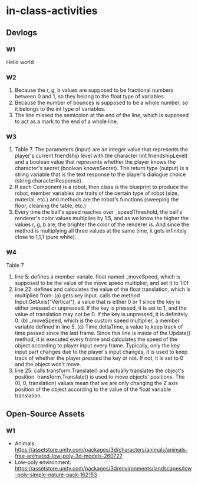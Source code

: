 # in-class-activities
## Devlogs
### W1
Hello world

### W2
1. Because the r, g, b values are supposed to be fractional numbers between 0 and 1, so they belong to the float type of variables.
2. Because the number of bounces is supposed to be a whole number, so it belongs to the int type of variables.
3. The line missed the semicolon at the end of the line, which is supposed to act as a mark to the end of a whole line.

### W3
1. Table 7. The parameters (input) are an integer value that represents the player's current friendship level with the character (int friendshipLevel) and a boolean value that represents whether the player knows the character's secret (boolean knowsSecret). The return type (output) is a string variable that is the text response to the player's dialogue choice (string characterResponse).
2. If each Component is a robot, then class is the blueprint to produce the robot, member variables are traits of the certain type of robot (size, material, etc.) and methods are the robot's functions (sweeping the floor, cleaning the table, etc.)
3. Every time the ball's speed reaches over _speedThreshold, the ball's renderer's color values multiplies by 1.5, and as we know the higher the values r, g, b are, the brighter the color of the renderer is. And since the method is multiplying all three values at the same time, it gets infinitely close to 1,1,1 (pure white).

### W4
Table 7
1. line 5: defines a member variale. float named _moveSpeed, which is supposed to be the value of the move speed multiplier, and set it to 1.0f
2. line 22: defines and calculates the value of the float translation, which is multiplied from: 
(a) gets key input. calls the method Input.GetAxis("Vertical"), a value that is either 0 or 1 since the key is either pressed or unpressed. If the key is pressed, it is set to 1, and the value of translation may not be 0. If the key is unpressed, it is definitely 0. 
(b) _moveSpeed, which is the custom speed multiplier, a member variable defined in line 5. 
(c) Time.deltaTime, a value to keep track of time passed since the last frame. Since this line is inside of the Update() method, it is executed every frame and calculates the speed of the object according to player input every frame. 
Typically, only the key input part changes due to the player's input changes, it is used to keep track of whether the player pressed the key or not. If not, it is set to 0 and the object won't move.
3. line 25: calls transform.Translate() and actually translates the object's position. transform.Translate() is used to move objects' positions. The (0, 0, translation) values mean that we are only changing the Z axis position of the object according to the value of the float variable translation.

## Open-Source Assets
### W1
- Animals: https://assetstore.unity.com/packages/3d/characters/animals/animals-free-animated-low-poly-3d-models-260727 
- Low-poly environment: https://assetstore.unity.com/packages/3d/environments/landscapes/low-poly-simple-nature-pack-162153 